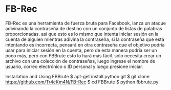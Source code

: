 # FB-Rec
FB-Rec es una herramienta de fuerza bruta para Facebook, lanza un ataque adivinando la contraseña de destino con un conjunto de listas de palabras proporcionadas.
así que esto es lo mismo que intenta iniciar sesión en la cuenta de alguien mientras adivina la contraseña, si la contraseña que está intentando es incorrecta, pensará en otra contraseña que el objetivo podría usar para iniciar sesión en la cuenta, pero de esta manera podría ser un poco más, pero con FBBrute esto lo hará más fácil.
solo necesita crear un archivo con una colección de contraseñas, luego ingrese el nombre de usuario, correo electrónico o ID personal y luego presione iniciar.

Installation and Using FBBrute
$ apt-get install python git
$ git clone https://github.com/Tr4cKm4N/FB-Rec
$ cd FBBrute
$ python fbbrute.py
